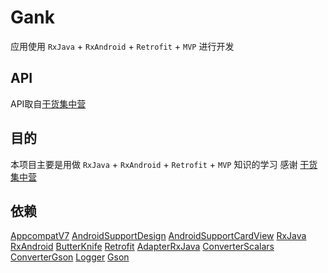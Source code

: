 # Gank 
应用使用 `RxJava` + `RxAndroid` + `Retrofit` + `MVP` 进行开发
  
## API 
API取自[干货集中营](http://gank.io/api)

## 目的
本项目主要是用做 `RxJava` + `RxAndroid` + `Retrofit` + `MVP` 知识的学习
感谢 [干货集中营](http://gank.io)

## 依赖
[AppcompatV7]()
[AndroidSupportDesign]()
[AndroidSupportCardView]()
[RxJava]()
[RxAndroid]()
[ButterKnife]()
[Retrofit]()
[AdapterRxJava]()
[ConverterScalars]()
[ConverterGson]()
[Logger]()
[Gson]()
